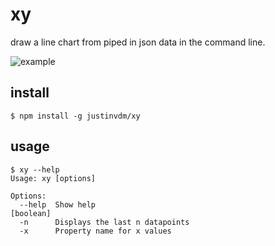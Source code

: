 # xy
draw a line chart from piped in json data in the command line.

![example](https://raw.github.com/justinvdm/xy/master/example.gif)


## install

```
$ npm install -g justinvdm/xy
```


## usage

```
$ xy --help
Usage: xy [options]

Options:
  --help  Show help                                                    [boolean]
  -n      Displays the last n datapoints
  -x      Property name for x values
```
